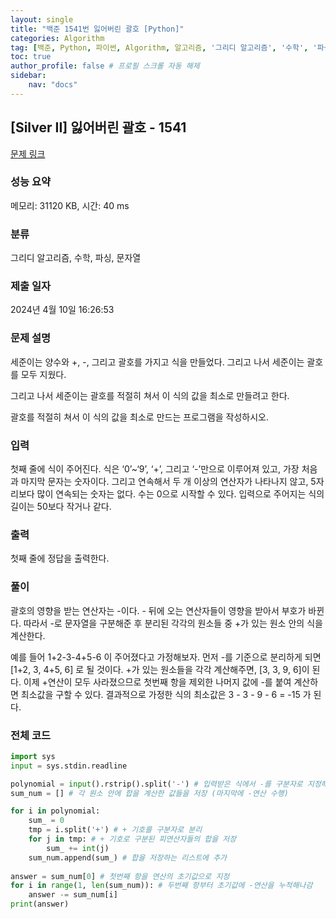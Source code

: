 ```yaml
---
layout: single
title: "백준 1541번 잃어버린 괄호 [Python]"
categories: Algorithm
tag: [백준, Python, 파이썬, Algorithm, 알고리즘, '그리디 알고리즘', '수학', '파싱', '문자열']
toc: true
author_profile: false # 프로필 스크롤 자동 해제
sidebar:
    nav: "docs"
---
```

## [Silver II] 잃어버린 괄호 - 1541 

[문제 링크](https://www.acmicpc.net/problem/1541) 

### 성능 요약

메모리: 31120 KB, 시간: 40 ms

### 분류

그리디 알고리즘, 수학, 파싱, 문자열

### 제출 일자

2024년 4월 10일 16:26:53

### 문제 설명

<p>세준이는 양수와 +, -, 그리고 괄호를 가지고 식을 만들었다. 그리고 나서 세준이는 괄호를 모두 지웠다.</p>

<p>그리고 나서 세준이는 괄호를 적절히 쳐서 이 식의 값을 최소로 만들려고 한다.</p>

<p>괄호를 적절히 쳐서 이 식의 값을 최소로 만드는 프로그램을 작성하시오.</p>

### 입력 

 <p>첫째 줄에 식이 주어진다. 식은 ‘0’~‘9’, ‘+’, 그리고 ‘-’만으로 이루어져 있고, 가장 처음과 마지막 문자는 숫자이다. 그리고 연속해서 두 개 이상의 연산자가 나타나지 않고, 5자리보다 많이 연속되는 숫자는 없다. 수는 0으로 시작할 수 있다. 입력으로 주어지는 식의 길이는 50보다 작거나 같다.</p>

### 출력 

 <p>첫째 줄에 정답을 출력한다.</p>

### 풀이
 <p>괄호의 영향을 받는 연산자는 -이다. - 뒤에 오는 연산자들이 영향을 받아서 부호가 바뀐다. 따라서 -로 문자열을 구분해준 후 분리된 각각의 원소들 중 +가 있는 원소 안의 식을 계산한다.<p> 예를 들어 1+2-3-4+5-6 이 주어졌다고 가정해보자. 먼저 -를 기준으로 분리하게 되면 [1+2, 3, 4+5, 6] 로 될 것이다. +가 있는 원소들을 각각 계산해주면, [3, 3, 9, 6]이 된다. 이제 +연산이 모두 사라졌으므로 첫번째 항을 제외한 나머지 값에 -를 붙여 계산하면 최소값을 구할 수 있다. 결과적으로 가정한 식의 최소값은 3 - 3 - 9 - 6 = -15 가 된다.</p></p>

### 전체 코드
~~~python
import sys
input = sys.stdin.readline

polynomial = input().rstrip().split('-') # 입력받은 식에서 -를 구분자로 지정해서 분리
sum_num = [] # 각 원소 안에 합을 계산한 값들을 저장 (마지막에 -연산 수행)

for i in polynomial:
    sum_ = 0
    tmp = i.split('+') # + 기호를 구분자로 분리
    for j in tmp: # + 기호로 구분된 피연산자들의 합을 저장
        sum_ += int(j)
    sum_num.append(sum_) # 합을 저장하는 리스트에 추가
    
answer = sum_num[0] # 첫번째 항을 연산의 초기값으로 지정
for i in range(1, len(sum_num)): # 두번째 항부터 초기값에 -연산을 누적해나감
    answer -= sum_num[i]
print(answer)
~~~